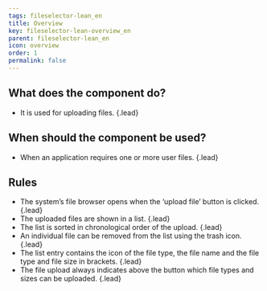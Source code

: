 ```yaml
---
tags: fileselector-lean_en
title: Overview
key: fileselector-lean-overview_en
parent: fileselector-lean_en
icon: overview
order: 1
permalink: false  
---
```


## What does the component do? 
* It is used for uploading files. {.lead}

## When should the component be used? 
* When an application requires one or more user files. {.lead}

## Rules 
* The system’s file browser opens when the ‘upload file’ <sbb-link variant="inline" type="button" href="/en/design-system/lean/components/button">button</sbb-link> is clicked. {.lead}
* The uploaded files are shown in a list. {.lead}
* The list is sorted in chronological order of the upload. {.lead}
* An individual file can be removed from the list using the trash icon. {.lead}
* The list entry contains the icon of the file type, the file name and the file type and file size in brackets. {.lead}
* The file upload always indicates above the <sbb-link variant="inline" type="button" href="/en/design-system/lean/components/button">button</sbb-link>  which file types and sizes can be uploaded. {.lead}